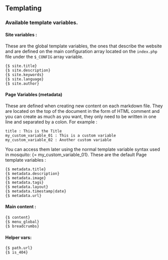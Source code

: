 <!--
order : 4
-->

## Templating

### Available template variables.

#### Site variables :

These are the global template variables, the ones that describe the website and are defined on the main configuration array located on the `index.php` file under the `$_CONFIG` array variable.


```
{$ site.title}
{$ site.description}
{$ site.keywords}
{$ site.language}
{$ site.author}
```


#### Page Variables (metadata)

These are defined when creating new content on each markdown file. They are located on the top of the document in the form of HTML comment and you can create as much as you want, they only need to be written in one line and separated by a colon. For example :

```none
title : This is the Title
my_custom_variable_01 : This is a custom variable
my_custom_variable_02 : Another custom variable
```
You can access them later using the normal template variable syntax used in mosquito: {= my_custom_variable_01}. These are the default Page template variables :

```
{$ metadata.title}
{$ metadata.description}
{$ metadata.image}
{$ metadata.tags}
{$ metadata.layout}
{$ metadata.timestamp|date}
{$ metadata.url}
```

#### Main content :

```
{$ content}
{$ menu_global}
{$ breadcrumbs}
```

#### Helper vars:

```
{$ path.url}
{$ is_404}
```
